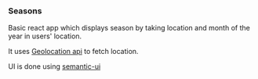 ### Seasons

Basic react app which displays season by taking location and month of the year in users' location.

It uses [Geolocation api](https://developer.mozilla.org/en-US/docs/Web/API/Geolocation_API) to fetch location.

UI is done using [semantic-ui](https://semantic-ui.com/)
